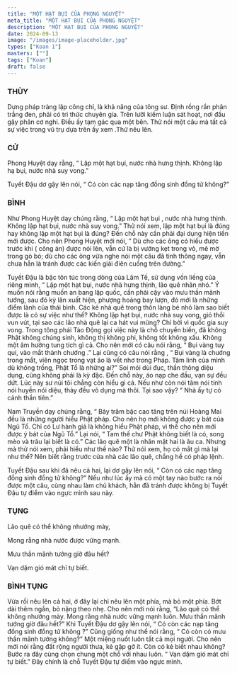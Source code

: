 ```yaml
---
title: "MỘT HẠT BỤI CỦA PHONG NGUYỆT"
meta_title: "MỘT HẠT BỤI CỦA PHONG NGUYỆT"
description: "MỘT HẠT BỤI CỦA PHONG NGUYỆT"
date: 2024-09-13
image: "/images/image-placeholder.jpg"
types: ["Koan 1"]
masters: [""]
tags: ["Koan"]
draft: false
---
```




### THÙY
Dựng pháp tràng lập công chỉ, là khả năng của tông sư. Định rồng rắn phân trắng đen, phải có tri thức chuyên gia. Trên lưỡi kiếm luận sát hoạt, nơi đầu gậy phân cơ nghi. Điều ấy tạm gác qua một bên. Thử nói một câu mà tất cả sự việc trong vũ trụ dựa trên ấy xem .Thử nêu lên.

### CỬ
Phong Huyệt dạy rằng, “ Lập một hạt bụi, nước nhà hưng thịnh. Không lập hạ bụi, nước nhà suy vong.”

Tuyết Đậu dơ gậy lên nói, “ Có còn các nạp tăng đồng sinh đồng tử không?”

### BÌNH 
Như Phong Huyệt dạy chúng rằng, “ Lập một hạt bụi , nước nhà hưng thịnh. Không lập hạt bụi, nước nhà suy vong.” Thử nói xem, lập một hạt bụi là đúng hay không lập một hạt bụi là đúng? Đến chỗ này cần phải đại dụng hiện tiền mới được. Cho nên Phong Huyệt mới nói, “ Dù cho các ông có hiểu được trước khi ( công án) được nói lên, vẫn cứ là bị vướng kẹt trong vỏ, mê mờ trong gò bó; dù cho các ông vừa nghe nói một câu đã tinh thông ngay, vẫn chưa hẳn là tránh được các kiến giải điên cuồng trên đường.”

Tuyết Đậu là bậc tôn túc trong dòng của Lâm Tế, sử dụng vốn liếng của riêng mình, “ Lập một hạt bụi, nước nhà hưng thịnh, lão quê nhăn nhó.” Ý muốn nói rằng muốn an bang lập quốc, cần phải cậy vào mưu thần mãnh tướng, sau đó kỳ lân xuất hiện, phượng hoàng bay lượn, đó mới là những điểm lành của thái bình. Các kẻ nhà quê trong thôn làng bé nhỏ làm sao biết được là có sự việc như thế? Không lập hạt bụi, nước nhà suy vong, gió thổi vun vút, tại sao các lão nhà quê lại ca hát vui mừng? Chỉ bởi vì quốc gia suy vong. Trong tông phái Tào Động gọi việc này là chỗ chuyển biến, đã không Phật không chúng sinh, không thị không phi, không tốt không xấu. Không một âm hưởng tung tích gì cả. Cho nên mới có câu nói rằng, “ Bụi vàng tuy quí, vào mắt thành chướng .” Lại cũng có câu nói rằng , “ Bụi vàng là chướng trong mắt, viên ngọc trong vạt áo là vết nhơ trong Pháp. Tâm linh của mình dù không trống, Phật Tổ là những ai?” Soi mói dùi đục, thần thông diệu dụng, cũng không phải là kỳ đặc. Đến chỗ này, áo nạp che đầu, vạn sự đều dứt. Lúc này sư núi tôi chẳng còn hiểu gì cả. Nếu như còn nói tâm nói tính nói huyền nói diệu, thảy đều vô dụng mà thôi. Tại sao vậy? “ Nhà ấy tự có cảnh thần tiên.”

Nam Truyền dạy chúng rằng, “ Bảy trăm bậc cao tăng trên núi Hoàng Mai đều là những người hiểu Phật pháp. Cho nên họ mới không được y bát của Ngũ Tổ. Chỉ có Lư hành giả là không hiểu Phật pháp, vì thế cho nên mới được ý bát của Ngũ Tổ.” Lại nói, “ Tam thế chư Phật không biết là có, song mèo và trâu lại biết là có.” Các lão quê một là nhăn mặt hai là âu ca. Nhưng mà thử nói xem, phải hiểu như thế nào? Thử nói xem, họ có mắt gì mà lại như thế? Nên biết rằng trước cửa nhà các lão quê, chẳng hề có pháp lệnh.

Tuyết Đậu sau khi đã nêu cả hai, lại dơ gậy lên nói, “ Còn có các nạp tăng đồng sinh đồng tử không?” Nếu như lúc ấy mà có một tay nào bước ra nói được một câu, cùng nhau làm chủ khách, hẳn đã tránh được không bị Tuyết Đậu tự điểm vào ngực mình sau này.

### TỤNG

Lão quê có thể không nhướng mày,

Mong rằng nhà nước được vững mạnh.

Mưu thần mãnh tướng giờ đâu hết?

Vạn dặm gió mát chỉ tự biết.

### BÌNH TỤNG
Vừa rồi nêu lên cả hai, ở đây lại chỉ nêu lên một phía, mà bỏ một phía. Bớt dài thêm ngắn, bỏ nặng theo nhẹ. Cho nên mới nói rằng, “Lão quê có thể không nhướng mày. Mong rằng nhà nước vững mạnh luôn. Mưu thần mãnh tướng giờ đâu hết?” Khi Tuyết Đậu dơ gậy lên nói, “ Có còn các nạp tăng đồng sinh đồng tử không ?” Cũng giống như thể nói rằng, “ Có còn có mưu thần mãnh tướng không?” Một miệng nuốt luôn tất cả mọi người. Cho nên mới nói rằng đất rộng người thưa, kẻ gặp gở ít. Còn có kẻ biết nhau không? Bước ra đây cùng chọn chung một chỗ với nhau luôn. “ Vạn dặm gió mát chỉ tự biết.” Đây chính là chỗ Tuyết Đậu tự điểm vào ngực mình.


